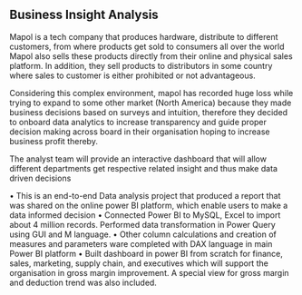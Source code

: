 ## Business Insight Analysis

Mapol is a tech company that produces hardware, distribute to different customers, from where products get sold to consumers all over the world
Mapol also sells these products directly from their online and physical sales platform. 
In addition, they sell products to distributors in some country where sales to customer is either prohibited or not advantageous.

Considering this complex environment, mapol has recorded huge loss while trying to expand to some other market (North America) because they made business decisions
based on surveys and intuition, therefore they decided to onboard data analytics to increase transparency and guide proper decision 
making across board in their organisation hoping to increase business profit thereby. 

The analyst team will provide an interactive dashboard that will allow different departments get respective related insight and thus make data driven decisions
 
•	This is an end-to-end Data analysis project that produced a report that was shared on the online power BI platform, which enable users to make a data informed decision
•	Connected Power BI to MySQL, Excel to import about 4 million records. Performed data transformation in Power Query using GUI and M language.
•	Other column calculations and creation of measures and parameters ware completed with DAX language in main Power BI platform
•	Built dashboard in power BI from scratch for finance, sales, marketing, supply chain, and executives which will support the organisation in gross margin improvement. A special view for gross margin and deduction trend was also included.
